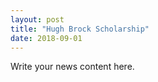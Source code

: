 ```yaml
---
layout: post
title: "Hugh Brock Scholarship"
date: 2018-09-01
---
```


Write your news content here.
